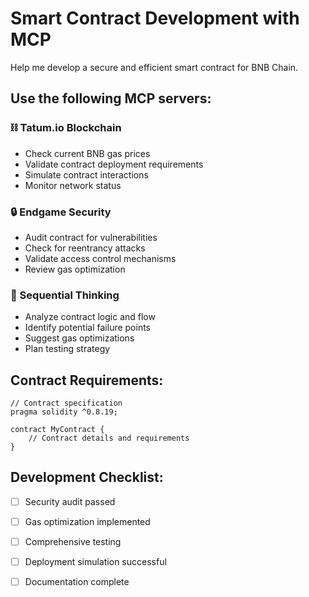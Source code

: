# Smart Contract Development with MCP

Help me develop a secure and efficient smart contract for BNB Chain.

## Use the following MCP servers:

### ⛓️ Tatum.io Blockchain
- Check current BNB gas prices
- Validate contract deployment requirements
- Simulate contract interactions
- Monitor network status

### 🔒 Endgame Security
- Audit contract for vulnerabilities
- Check for reentrancy attacks
- Validate access control mechanisms
- Review gas optimization

### 🧠 Sequential Thinking
- Analyze contract logic and flow
- Identify potential failure points
- Suggest gas optimizations
- Plan testing strategy

## Contract Requirements:

```solidity
// Contract specification
pragma solidity ^0.8.19;

contract MyContract {
    // Contract details and requirements
}
```

## Development Checklist:
- [ ] Security audit passed
- [ ] Gas optimization implemented
- [ ] Comprehensive testing
- [ ] Deployment simulation successful
- [ ] Documentation complete



